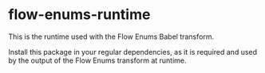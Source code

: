 flow-enums-runtime
==================

This is the runtime used with the Flow Enums Babel transform.

Install this package in your regular dependencies, as it is required and used by the output of the Flow Enums transform at runtime.

